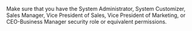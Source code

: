 Make sure that you have the System Administrator, System Customizer, Sales Manager, Vice President of Sales, Vice President of Marketing, or CEO-Business Manager security role or equivalent permissions.